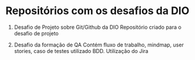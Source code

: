 # Repositórios com os desafios da DIO

1. Desafio de Projeto sobre Git/Github da DIO
Repositório criado para o desafio de projeto

2. Desafio da formação de QA
Contém fluxo de trabalho, mindmap, user stories, caso de testes utilizado BDD. Utilização do Jira
